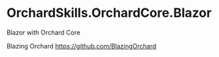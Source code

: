 # OrchardSkills.OrchardCore.Blazor

Blazor with Orchard Core

Blazing Orchard
https://github.com/BlazingOrchard

